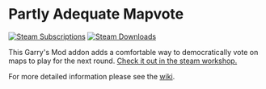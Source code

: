 Partly Adequate Mapvote
===
[![Steam Subscriptions](https://img.shields.io/steam/subscriptions/1839994538?color=000000&logo=steam&logoColor=ffffff&style=flat-square)](https://steamcommunity.com/sharedfiles/filedetails/?id=1839994538) 
[![Steam Downloads](https://img.shields.io/steam/downloads/1839994538?color=000000&logo=steam&logoColor=ffffff&style=flat-square)](https://steamcommunity.com/sharedfiles/filedetails/?id=1839994538) 

This Garry's Mod addon adds a comfortable way to democratically vote on maps to play for the next round. [Check it out in the steam workshop.](https://steamcommunity.com/sharedfiles/filedetails/?id=1839994538)

For more detailed information please see the [wiki](https://github.com/Reispfannenfresser/ttt-partly-adequate-mapvote/wiki).
